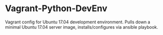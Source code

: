 # Vagrant-Python-DevEnv

Vagrant config for Ubuntu 17.04 development environment. Pulls down a minimal Ubuntu 17.04 server image, installs/configures via ansible playbook.